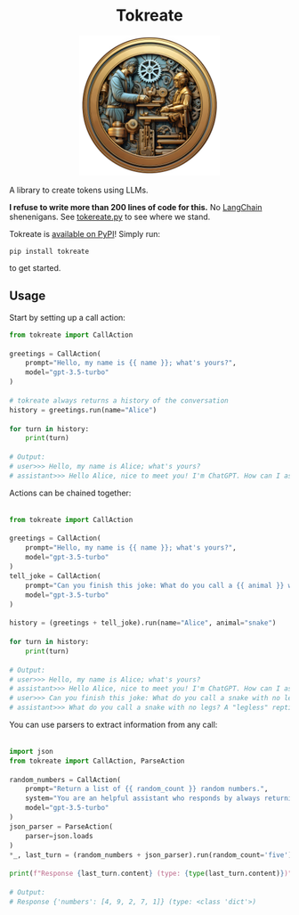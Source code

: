 <h1 align="center">Tokreate</h1>

<p align="center">
    <img alt="Tokreate official logo" src="https://github.com/soldni/tokreate/blob/main/docs/res/tokreation_1x.png?raw=true" width="50%">
</p>

A library to create tokens using LLMs.

**I refuse to write more than 200 lines of code for this.**
No [LangChain](https://www.langchain.com) shenenigans.
See [tokereate.py](https://github.com/soldni/tokreate/blob/main/src/tokreate/tokereate.py) to see where we stand.


Tokreate is [available on PyPI](https://pypi.org/project/tokreate/)! Simply run:

```shell
pip install tokreate
```

to get started.

## Usage

Start by setting up a call action:

```python
from tokreate import CallAction

greetings = CallAction(
    prompt="Hello, my name is {{ name }}; what's yours?",
    model="gpt-3.5-turbo"
)

# tokreate always returns a history of the conversation
history = greetings.run(name="Alice")

for turn in history:
    print(turn)

# Output:
# user>>> Hello, my name is Alice; what's yours?
# assistant>>> Hello Alice, nice to meet you! I'm ChatGPT. How can I assist you today?
```

Actions can be chained together:

```python

from tokreate import CallAction

greetings = CallAction(
    prompt="Hello, my name is {{ name }}; what's yours?",
    model="gpt-3.5-turbo"
)
tell_joke = CallAction(
    prompt="Can you finish this joke: What do you call a {{ animal }} with no legs?",
    model="gpt-3.5-turbo"
)

history = (greetings + tell_joke).run(name="Alice", animal="snake")

for turn in history:
    print(turn)

# Output:
# user>>> Hello, my name is Alice; what's yours?
# assistant>>> Hello Alice, nice to meet you! I'm ChatGPT. How can I assist you today?
# user>>> Can you finish this joke: What do you call a snake with no legs?
# assistant>>> What do you call a snake with no legs? A "legless" reptile!
```

You can use parsers to extract information from any call:

```python

import json
from tokreate import CallAction, ParseAction

random_numbers = CallAction(
    prompt="Return a list of {{ random_count }} random numbers.",
    system="You are an helpful assistant who responds by always returning a valid JSON object.",
    model="gpt-3.5-turbo"
)
json_parser = ParseAction(
    parser=json.loads
)
*_, last_turn = (random_numbers + json_parser).run(random_count='five')

print(f"Response {last_turn.content} (type: {type(last_turn.content)})")

# Output:
# Response {'numbers': [4, 9, 2, 7, 1]} (type: <class 'dict'>)
```
